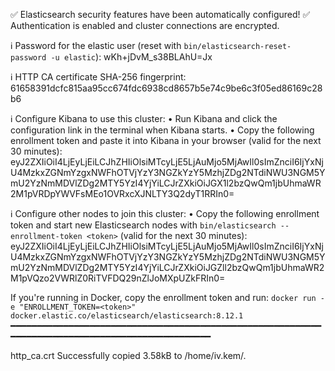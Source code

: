 ✅ Elasticsearch security features have been automatically configured!
✅ Authentication is enabled and cluster connections are encrypted.

ℹ️  Password for the elastic user (reset with `bin/elasticsearch-reset-password -u elastic`):
  wKh+jDvM_s38BLAhU=Jx

ℹ️  HTTP CA certificate SHA-256 fingerprint:
  61658391dcfc815aa95cc674fdc6938cd8657b5e74c9be6c3f05ed86169c28b6

ℹ️  Configure Kibana to use this cluster:
• Run Kibana and click the configuration link in the terminal when Kibana starts.
• Copy the following enrollment token and paste it into Kibana in your browser (valid for the next 30 minutes):
  eyJ2ZXIiOiI4LjEyLjEiLCJhZHIiOlsiMTcyLjE5LjAuMjo5MjAwIl0sImZnciI6IjYxNjU4MzkxZGNmYzgxNWFhOTVjYzY3NGZkYzY5MzhjZDg2NTdiNWU3NGM5YmU2YzNmMDVlZDg2MTY5YzI4YjYiLCJrZXkiOiJGX1l2bzQwQm1jbUhmaWR2M1pVRDpYWVFsMEo1OVRxcXJNLTY3Q2dyT1RRIn0=

ℹ️ Configure other nodes to join this cluster:
• Copy the following enrollment token and start new Elasticsearch nodes with `bin/elasticsearch --enrollment-token <token>` (valid for the next 30 minutes):
  eyJ2ZXIiOiI4LjEyLjEiLCJhZHIiOlsiMTcyLjE5LjAuMjo5MjAwIl0sImZnciI6IjYxNjU4MzkxZGNmYzgxNWFhOTVjYzY3NGZkYzY5MzhjZDg2NTdiNWU3NGM5YmU2YzNmMDVlZDg2MTY5YzI4YjYiLCJrZXkiOiJGZll2bzQwQm1jbUhmaWR2M1pVQzo2VWRlZ0RiTVFDQ29nZlJoMXpUZkFRIn0=

  If you're running in Docker, copy the enrollment token and run:
  `docker run -e "ENROLLMENT_TOKEN=<token>" docker.elastic.co/elasticsearch/elasticsearch:8.12.1`
━━━━━━━━━━━━━━━━━━━━━━━━━━━━━━━━━━━━━━━━━━━━━━━━━━━━━━━━━━━━━━━━━━━━━━━━━━━━━━━━━━━━━━━━━━━━━━━━━

http_ca.crt Successfully copied 3.58kB to /home/iv.kem/.
